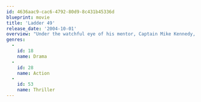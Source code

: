 ```yaml
---
id: 4636aac9-cac6-4792-80d9-8c431b45336d
blueprint: movie
title: 'Ladder 49'
release_date: '2004-10-01'
overview: "Under the watchful eye of his mentor, Captain Mike Kennedy, probationary firefighter Jack Morrison matures into a seasoned veteran at a Baltimore fire station. However, Jack has reached a crossroads  as the sacrifices he's made have put him in harm's way innumerable times and significantly impacted his relationship with his wife and kids."
genres:
  -
    id: 18
    name: Drama
  -
    id: 28
    name: Action
  -
    id: 53
    name: Thriller
---
```

